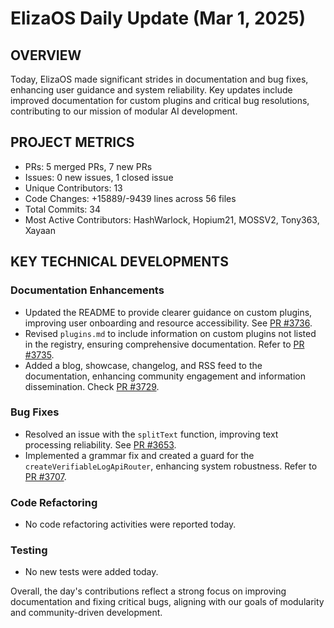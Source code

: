 # ElizaOS Daily Update (Mar 1, 2025)

## OVERVIEW

Today, ElizaOS made significant strides in documentation and bug fixes, enhancing user guidance and system reliability. Key updates include improved documentation for custom plugins and critical bug resolutions, contributing to our mission of modular AI development.

## PROJECT METRICS

- PRs: 5 merged PRs, 7 new PRs
- Issues: 0 new issues, 1 closed issue
- Unique Contributors: 13
- Code Changes: +15889/-9439 lines across 56 files
- Total Commits: 34
- Most Active Contributors: HashWarlock, Hopium21, MOSSV2, Tony363, Xayaan

## KEY TECHNICAL DEVELOPMENTS

### Documentation Enhancements

- Updated the README to provide clearer guidance on custom plugins, improving user onboarding and resource accessibility. See [PR #3736](https://github.com/elizaos/eliza/pull/3736).
- Revised `plugins.md` to include information on custom plugins not listed in the registry, ensuring comprehensive documentation. Refer to [PR #3735](https://github.com/elizaos/eliza/pull/3735).
- Added a blog, showcase, changelog, and RSS feed to the documentation, enhancing community engagement and information dissemination. Check [PR #3729](https://github.com/elizaos/eliza/pull/3729).

### Bug Fixes

- Resolved an issue with the `splitText` function, improving text processing reliability. See [PR #3653](https://github.com/elizaos/eliza/pull/3653).
- Implemented a grammar fix and created a guard for the `createVerifiableLogApiRouter`, enhancing system robustness. Refer to [PR #3707](https://github.com/elizaos/eliza/pull/3707).

### Code Refactoring

- No code refactoring activities were reported today.

### Testing

- No new tests were added today.

Overall, the day's contributions reflect a strong focus on improving documentation and fixing critical bugs, aligning with our goals of modularity and community-driven development.
